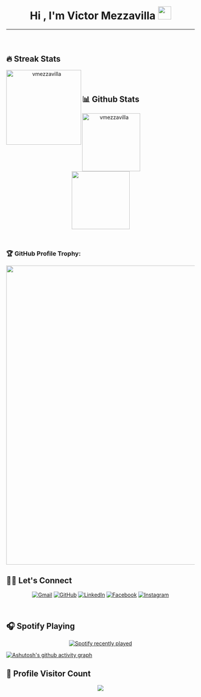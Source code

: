 <h1 align="center">Hi , I'm Victor Mezzavilla <img src="https://media.giphy.com/media/hvRJCLFzcasrR4ia7z/giphy.gif" width="35"></h1>

<hr/>
<h4 align="center">

</h4>
<br/>

## 🔥 Streak Stats
<p>
<div align="center">
  <img height="200em" align="left" src="https://github-readme-streak-stats.herokuapp.com/?user=vmezzavilla&theme=dark" alt="vmezzavilla" />
  <!--<a href="https://github.com/vmezzavilla/ft_printf">
    <img height="130em" src="https://github-readme-stats.vercel.app/api/pin/?username=vmezzavilla&repo=ft_printf&show_icons=true&theme=dark" alt="vmezzavilla" />
  </a>-->
</div>
</p>
<br/>

<!--### 🛠 Tech Stack
<div align="center">
	  <img src="https://cdn.jsdelivr.net/gh/devicons/devicon/icons/c/c-original.svg" height="40" width="52" alt="c logo"  />
	  <img src="https://cdn.jsdelivr.net/gh/devicons/devicon/icons/git/git-original.svg" height="40" width="52" alt="git logo"  />
	  <img src="https://cdn.jsdelivr.net/gh/devicons/devicon/icons/github/github-original.svg" height="40" width="52" alt="github logo"  />
  	  <img src="https://cdn.jsdelivr.net/gh/devicons/devicon/icons/tortoisegit/tortoisegit-original.svg" height="40" width="52" alt="tortoisegit logo"  />
	  <img src="https://cdn.jsdelivr.net/gh/devicons/devicon/icons/linux/linux-original.svg" height="40" width="52" alt="linux logo"  />
	  <img src="https://cdn.jsdelivr.net/gh/devicons/devicon/icons/vscode/vscode-original.svg" height="40" width="52" alt="vscode logo"  />
</div>-->

<br/>

## 📊 Github Stats

<div>
<p align="center">
    	<a href="https://github.com/vmezzavilla">
	    <img align="left" height="155em" src="https://github-readme-stats.vercel.app/api?username=vmezzavilla&show_icons=true&locale=en&theme=dark" alt="vmezzavilla" />
	   <img height="155em" src="https://github-readme-stats.vercel.app/api/top-langs?username=vmezzavilla&show_icons=true&theme=dark&layout=compact"/>
	</a>	
</p>

</div>

<br/>

### 🏆 GitHub Profile Trophy:
<a href="https://github.com/ryo-ma/github-profile-trophy">
  <img width=800 src="https://github-profile-trophy.vercel.app/?username=vmezzavilla&column=8&theme=dark&no-frame=true&no-bg=true"/>
</a>

<br/>

## 🙋‍♀️ Let's Connect

<p align="center">
	<a href="mailto:vmezavilla@gmail.com"><img src="https://img.icons8.com/bubbles/50/000000/gmail.png" alt="Gmail"/></a>
	<a href="https://github.com/vmezzavilla"><img src="https://img.icons8.com/bubbles/50/000000/github.png" alt="GitHub"/></a>
	<a href="https://linkedin.com/in/victor-hugo-salles-mezzavilla-62b9004b"><img src="https://img.icons8.com/bubbles/50/000000/linkedin.png" alt="LinkedIn"/></a>
	<a href="https://www.facebook.com/victormezavilla"><img src="https://img.icons8.com/bubbles/50/000000/facebook-new.png" alt="Facebook"/></a>
	<a href="https://instagram.com/vmezzavilla"><img src="https://img.icons8.com/bubbles/50/000000/instagram.png" alt="Instagram"/></a>
</p>
  
<br/>

## 🎧 Spotify Playing 
<div align="center">
  <a href="https://open.spotify.com/user/12151132836">
    <img src="https://spotify-recently-played-readme.vercel.app/api?count=5&unique=true&user=12151132836" alt="Spotify recently played"  />
  </a>
</div>
  
 
[![Ashutosh's github activity graph](https://github-readme-activity-graph.cyclic.app/graph?username=vmezzavilla&custom_title=Jéssica%20Mezzavilla's%20Contribution%20Graph&hide_border=true&theme=react-dark)](https://github.com/ashutosh00710/github-readme-activity-graph)


## 📍 Profile Visitor Count
<p align="center" >   
  <img src="https://profile-counter.glitch.me/vmezzavilla/count.svg" />  
</p>

</div>
